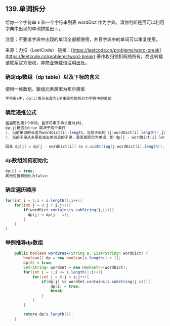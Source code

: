 ## 139.单词拆分

给你一个字符串 s 和一个字符串列表 wordDict 作为字典。请你判断是否可以利用字典中出现的单词拼接出 s 。

注意：不要求字典中出现的单词全部都使用，并且字典中的单词可以重复使用。

来源：力扣（LeetCode）
链接：[https://leetcode.cn/problems/word-break](https://leetcode.cn/problems/word-break)
著作权归领扣网络所有。商业转载请联系官方授权，非商业转载请注明出处。



### 确定dp数组（dp table）以及下标的含义

使用一维数组，数组元素类型为布尔类型

```Java
字符串s中，dp[i]表示长度为i子串是否能拆分为字典中的单词
```

### 确定递推公式

```Java
当遍历到第i个单词，且字符串子串长度为j时，
dp[j]是否为true 取决于两个条件
1. 当前单词的长度为wordDict[i].length，当前子串的（j-wordDict[i].length(),j）的截取部分是否等于当前单词
2. 当前子串从末尾处减去单词后的子串，是否能拆分为单词，即 dp[j - wordDict[i].length()] 是否为true

因此 dp[j] = dp[j - wordDict[i]] && s.subString(j-wordDict[i].length(),j) == wordDict[i];
```

### dp数组如何初始化

```Java
dp[0] = true;
其他位置初始化为false;

```

### 确定遍历顺序

```Java
for(int i = 1;i < s.length();i++){
    for(int j = 0;j < i;j++){
        if(wordDict.contains(s.subString(j,i))){
          dp[j] = dp[j - i];
        }
    }
}
```

### 举例推导dp数组



```Java
    public boolean wordBreak(String s, List<String> wordDict) {
        boolean[] dp = new boolean[s.length() + 1];
        dp[0] = true;
        Set<String> wordSet = new HashSet<>(wordDict);
        for(int i = 1;i <= s.length();i++){
            for(int j = 0;j < i;j++){
                if(dp[j] && wordSet.contains(s.substring(j,i))){
                    dp[i] = true;
                    break;
                }
            }
        }

        return dp[s.length()];
    }
```